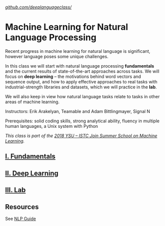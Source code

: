 *[github.com/deeplanguageclass/](https://github.com/deeplanguageclass/)*

# Machine Learning for Natural Language Processing

Recent progress in machine learning for natural language is significant, however language poses some unique challenges.

In this class we will start with natural language processing **fundamentals** and the current results of state-of-the-art approaches across tasks.  We will focus on **deep learning** – the motivations behind word vectors and sequence output, and how to apply effective approaches to real tasks with industrial-strength libraries and datasets, which we will practice in the **lab**.

We will also keep in view how natural language tasks relate to tasks in other areas of machine learning. 

Instructors: Erik Arakelyan, Teamable and Adam Bittlingmayer, Signal N

Prerequisites: solid coding skills, strong analytical ability, fluency in multiple human languages, a Unix system with Python

*This class is part of the [2018 YSU – ISTC Join Summer School on Machine Learning](http://mathschool.ysu.am/mss2018/).*

## [I. Fundamentals](fundamentals)

## [II. Deep Learning](deeplearning)

## [III. Lab](lab)

## Resources

See [NLP Guide](https://nlpguide.github.io/)
